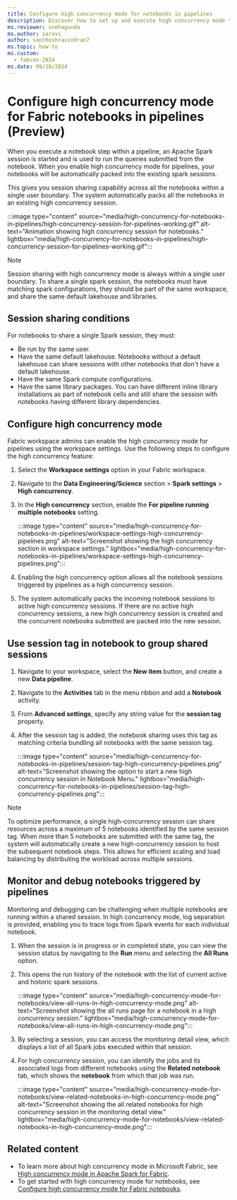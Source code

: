 ```yaml
---
title: Configure high concurrency mode for notebooks in pipelines
description: Discover how to set up and execute high concurrency mode to share sessions across multiple notebooks within pipelines, optimizing Data Engineering and Data Science tasks in Fabric.
ms.reviewer: snehagunda
ms.author: saravi
author: santhoshravindran7
ms.topic: how-to
ms.custom:
  - fabcon-2024
ms.date: 09/18/2024
---
```


# Configure high concurrency mode for Fabric notebooks in pipelines (Preview)

When you execute a notebook step within a pipeline, an Apache Spark session is started and is used to run the queries submitted from the notebook. When you enable high concurrency mode for pipelines, your notebooks will be automatically packed into the existing spark sessions.

This gives you session sharing capability across all the notebooks within a single user boundary. The system automatically packs all the notebooks in an existing high concurrency session.

:::image type="content" source="media/high-concurrency-for-notebooks-in-pipelines/high-concurrency-session-for-pipelines-working.gif" alt-text="Animation showing high concurrency session for notebooks." lightbox="media/high-concurrency-for-notebooks-in-pipelines/high-concurrency-session-for-pipelines-working.gif":::

> [!NOTE]
> Session sharing with high concurrency mode is always within a single user boundary.
> To share a single spark session, the notebooks must have matching spark configurations, they should be part of the same workspace, and share the same default lakehouse and libraries.

## Session sharing conditions

For notebooks to share a single Spark session, they must:

* Be run by the same user.
* Have the same default lakehouse. Notebooks without a default lakehouse can share sessions with other notebooks that don't have a default lakehouse.
* Have the same Spark compute configurations.
* Have the same library packages. You can have different inline library installations as part of notebook cells and still share the session with notebooks having different library dependencies.

## Configure high concurrency mode

Fabric workspace admins can enable the high concurrency mode for pipelines using the workspace settings. Use the following steps to configure the high concurrency feature:

1. Select the **Workspace settings** option in your Fabric workspace.

2. Navigate to the **Data Engineering/Science** section > **Spark settings** > **High concurrency**.

3. In the **High concurrency** section, enable the **For pipeline running multiple notebooks** setting.

   :::image type="content" source="media/high-concurrency-for-notebooks-in-pipelines/workspace-settings-high-concurrency-pipelines.png" alt-text="Screenshot showing the high concurrency section in workspace settings." lightbox="media/high-concurrency-for-notebooks-in-pipelines/workspace-settings-high-concurrency-pipelines.png":::

4. Enabling the high concurrency option allows all the notebook sessions triggered by pipelines as a high concurrency session.

5. The system automatically packs the incoming notebook sessions to active high concurrency sessions. If there are no active high concurrency sessions, a new high concurrency session is created and the concurrent notebooks submitted are packed into the new session.

## Use session tag in notebook to group shared sessions

1. Navigate to your workspace, select the **New item** button, and create a new **Data pipeline**.

2. Navigate to the **Activities** tab in the menu ribbon and add a **Notebook** activity.

3. From **Advanced settings**, specify any string value for the **session tag** property.

4. After the session tag is added, the notebook sharing uses this tag as matching criteria bundling all notebooks with the same session tag.

   :::image type="content" source="media/high-concurrency-for-notebooks-in-pipelines/session-tag-high-concurrency-pipelines.png" alt-text="Screenshot showing the option to start a new high concurrency session in Notebook Menu." lightbox="media/high-concurrency-for-notebooks-in-pipelines/session-tag-high-concurrency-pipelines.png":::

> [!NOTE]
> To optimize performance, a single high-concurrency session can share resources across a maximum of 5 notebooks identified by the same session tag. When more than 5 notebooks are submitted with the same tag, the system will automatically create a new high-concurrency session to host the subsequent notebook steps. This allows for efficient scaling and load balancing by distributing the workload across multiple sessions.

## Monitor and debug notebooks triggered by pipelines

Monitoring and debugging can be challenging when multiple notebooks are running within a shared session. In high concurrency mode, log separation is provided, enabling you to trace logs from Spark events for each individual notebook.

1. When the session is in progress or in completed state, you can view the session status by navigating to the **Run** menu and selecting the **All Runs** option.

1. This opens the run history of the notebook with the list of current active and historic spark sessions.

   :::image type="content" source="media/high-concurrency-mode-for-notebooks/view-all-runs-in-high-concurrency-mode.png" alt-text="Screenshot showing the all runs page for a notebook in a high concurrency session." lightbox="media/high-concurrency-mode-for-notebooks/view-all-runs-in-high-concurrency-mode.png":::
  
1. By selecting a session, you can access the monitoring detail view, which displays a list of all Spark jobs executed within that session.

1. For high concurrency session, you can identify the jobs and its associated logs from different notebooks using the **Related notebook** tab, which shows the **notebook** from which that job was run.

   :::image type="content" source="media/high-concurrency-mode-for-notebooks/view-related-notebooks-in-high-concurrency-mode.png" alt-text="Screenshot showing the all related notebooks for high concurrency session in the monitoring detail view." lightbox="media/high-concurrency-mode-for-notebooks/view-related-notebooks-in-high-concurrency-mode.png":::

## Related content

* To learn more about high concurrency mode in Microsoft Fabric, see [High concurrency mode in Apache Spark for Fabric](high-concurrency-overview.md).
* To get started with high concurrency mode for notebooks, see [Configure high concurrency mode for Fabric notebooks](configure-high-concurrency-session-notebooks.md).
